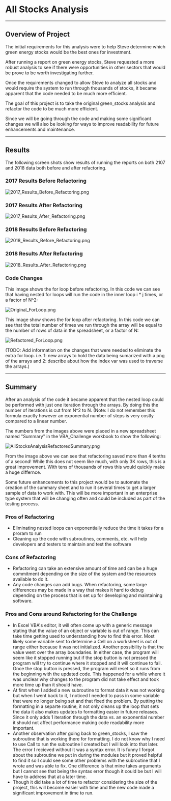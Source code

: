 # All Stocks Analysis

---
## Overview of Project
The initial requirements for this analysis were to help Steve determine which green energy stocks would be the best ones for investment.

After running a report on green energy stocks, Steve requested a more robust analysis to see if there were opportunities in other sectors that would be prove to be worth investigating further.

Once the requirements changed to allow Steve to analyze all stocks and would require the system to run through thousands of stocks, it became apparent that the code needed to be much more efficient.

The goal of this project is to take the original green_stocks analysis and refactor the code to be much more efficient.

Since we will be going through the code and making some significant changes we will also be looking for ways to improve readability for future enhancements and maintenance.

---
## Results

The following screen shots show results of running the reports on both 2107 and 2018 data both before and after refactoring.

### 2017 Results Before Refactoring

![2017_Results_Before_Refactoring.png](./Resources/2017_Results_Before_Refactoring.png)

### 2017 Results After Refactoring

![2017_Results_After_Refactoring.png](./Resources/2017_Results_After_Refactoring.png)

### 2018 Results Before Refactoring

![2018_Results_Before_Refactoring.png](./Resources/2018_Results_Before_Refactoring.png)

### 2018 Results After Refactoring

![2018_Results_After_Refactoring.png](./Resources/2018_Results_After_Refactoring.png)

### Code Changes
This image shows the for loop before refactoring. In this code we can see that having nested for loops will run the code in the inner loop i * j times, or a factor of N^2:

![Original_ForLoop.png](./Resources/Original_ForLoop.png)

This image show shows the for loop after refactoring. In this code we can see that the total number of times we run through the array will be equal to the number of rows of data in the spreadsheet, or a factor of N:

![Refactored_ForLoop.png](./Resources/Refactored_ForLoop.png)

(TODO: Add information on the changes that were needed to eliminate the extra for loop. i.e. 1: new arrays to hold the data being sumarized with a png of the arrays and 2: describe about how the index var was used to traverse the arrays.)

---
## Summary

After an analysis of the code it became apparent that the nested loop could be performed with just one iteration through the arrays. By doing this the number of iterations is cut from N^2 to N. (Note: I do not remember this formula exactly however an exponential number of steps is very costly compared to a linear number.

The numbers from the images above were placed in a new spreadsheet named "Summary" in the VBA_Challenge workbook to show the following:

![AllStocksAnalysisRefactoredSummary.png](./Resources/AllStocksAnalysisRefactoredSummary.png)

From the image above we can see that refactoring saved more than 4 tenths of a second! While this does not seem like much, with only 3K rows, this is a great improvement.  With tens of thousands of rows this would quickly make a huge differnce.

Some future enhancements to this project would be to automate the creation of the summary sheet and to run it several times to get a larger sample of data to work with. This will be more important in an enterprise type system that will be changing often and could be included as part of the testing process.

### Pros of Refactoring
- Eliminating nested loops can exponentially reduce the time it takes for a proram to run
- Cleaning up the code with subroutines, comments, etc. will help developers and testers to maintain and test the software

### Cons of Refactoring
- Refactoring can take an extensive amount of time and can be a huge commitment depending on the size of the system and the resources available to do it.
- Any code changes can add bugs. When refactoring, some large differences may be made in a way that makes it hard to debug depending on the process that is set up for developing and maintaining software.

### Pros and Cons around Refactoring for the Challenge
- In Excel VBA's editor, it will often come up with a generic message stating that the value of an object or variable is out of range.  This can take time getting used to understanding how to find this error. Most likely some variable sent to determine a Cell on a worksheet is out of range either because it was not initialized. Another possibility is that the value went over the array boundaries.  In either case, the program will seem like it stopped running but if the stop button is not pressed the program will try to continue where it stopped and it will continue to fail. Once the stop button is pressed, the program will reset so it runs from the beginning with the updated code. This happened for a while where it was unclear why changes to the program did not take effect and took more time up than it should have.
- At first when I added a new subroutine to format data it was not working but when I went back to it, I noticed I needed to pass in some variable that were no longer being set and that fixed the problem.  By putting the formatting in a separte routine, it not only cleans up the loop that sets the data it also makes updates to formatting easier in future releases.  Since it only adds 1 iteration through the data vs. an exponential number it should not affect performance making code readability more important.
- Another observation after going back to green_stocks, I saw the subroutine that is working there for formatting.  I do not know why I need to use Call to run the subroutine I created but I will look into that later. The error I recieved without it was a syntax error. It is funny I forgot about the subroutine we put in during the modules but it proved helpful to find it so I could see some other problems with the subroutine that I wrote and was able to fix. One difference is that mine takes arguments but I cannot see that being the syntax error though it could be but I will have to address that at a later time.
- Though it did take a lot of time to refactor considering the size of the project, this will become easier with time and the new code made a significant improvement in time to run.
